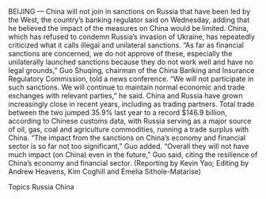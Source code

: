 BEIJING — China will not join in sanctions on Russia that have been led by the West, the country’s banking regulator said on Wednesday, adding that he believed the impact of the measures on China would be limited.
China, which has refused to condemn Russia’s invasion of Ukraine, has repeatedly criticized what it calls illegal and unilateral sanctions.
“As far as financial sanctions are concerned, we do not approve of these, especially the unilaterally launched sanctions because they do not work well and have no legal grounds,” Guo Shuqing, chairman of the China Banking and Insurance Regulatory Commission, told a news conference.
“We will not participate in such sanctions. We will continue to maintain normal economic and trade exchanges with relevant parties,” he said.
China and Russia have grown increasingly close in recent years, including as trading partners. Total trade between the two jumped 35.9% last year to a record $146.9 billion, according to Chinese customs data, with Russia serving as a major source of oil, gas, coal and agriculture commodities, running a trade surplus with China.
“The impact from the sanctions on China’s economy and financial sector is so far not too significant,” Guo added.
“Overall they will not have much impact (on China) even in the future,” Guo said, citing the resilience of China’s economy and financial sector.
(Reporting by Kevin Yao; Editing by Andrew Heavens, Kim Coghill and Emelia Sithole-Matarise)

Topics
Russia
China
